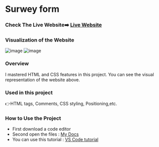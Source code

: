 # Surwey form

### Check The Live Website➡️ [Live Website](https://sekunev.github.io/Projects/05_CSS_Blog/)

### Visualization of the Website
![image](https://user-images.githubusercontent.com/101554737/185180817-e54a1ec7-f3d8-443a-baef-5a24aa5cf5a9.png)
![image](https://user-images.githubusercontent.com/101554737/185181227-e788106a-c612-4563-abe1-1ff84dec4ca6.png)


### Overview
I mastered HTML and CSS features in this project. You can see the visual representation of the website above.

### Used in this project
👉HTML tags, Comments, CSS styling, Positioning,etc.

### How to Use the Project
+ First download a code editor
+ Second open the files : [My Docs](https://github.com/Sekunev/Projects/tree/main/03_Surwey_form)
+ You can use this tutorial : [VS Code tutorial](https://www.youtube.com/watch?v=fJEbVCrEMSE)




